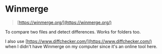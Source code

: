 # Winmerge

> [https://winmerge.org/](https://winmerge.org/)

To compare two files and detect differences. Works for folders too.

I also use [https://www.diffchecker.com/](https://www.diffchecker.com/) when I didn't have Winmerge on my computer since it's an online tool here.
